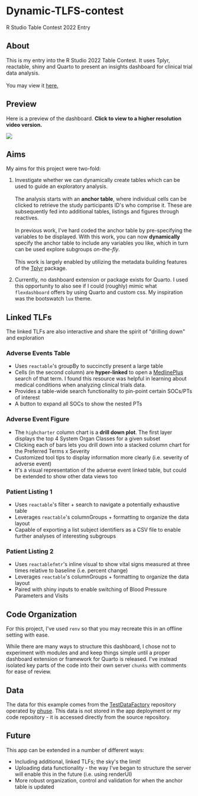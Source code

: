 # Dynamic-TLFS-contest

R Studio Table Contest 2022 Entry

## About

This is my entry into the R Studio 2022 Table Contest. It uses Tplyr, reactable, shiny and Quarto to present an insights dashboard for clinical trial data analysis. </br> </br> You may view it [here.](https://matt-portfolio.shinyapps.io/dynamic-tlf/)

## Preview

Here is a preview of the dashboard. <strong>Click to view to a higher resolution video version.</strong>

[![](demo.gif)](https://www.youtube.com/watch?v=Ax1md38X-tI)

## Aims

My aims for this project were two-fold:

1.  Investigate whether we can dynamically create tables which can be used to guide an exploratory analysis. </br></br>The analysis starts with an <strong>anchor table</strong>, where individual cells can be clicked to retrieve the study participants ID's who comprise it. These are subsequently fed into additional tables, listings and figures through reactives. </br></br> In previous work, I've hard coded the anchor table by pre-specifying the variables to be displayed. With this work, you can now **dynamically** specify the anchor table to include any variables you like, which in turn can be used explore subgroups <i>on-the-fly</i>.</br></br> This work is largely enabled by utilizing the metadata building features of the [Tplyr](https://github.com/atorus-research/Tplyr) package.

2.  Currently, no dashboard extension or package exists for Quarto. I used this opportunity to also see if I could (roughly) mimic what `flexdashboard` offers by using Quarto and custom css. My inspiration was the bootswatch `lux` theme.

## Linked TLFs

The linked TLFs are also interactive and share the spirit of "drilling down" and exploration

### Adverse Events Table

-   Uses `reactable`'s groupBy to succinctly present a large table
-   Cells (in the second column) are <strong>hyper-linked</strong> to open a [MedlinePlus](https://http://medlineplus.gov/) search of that term. I found this resource was helpful in learning about medical conditions when analyzing clinical trials data.
-   Provides a table-wide search functionality to pin-point certain SOCs/PTs of interest
-   A button to expand all SOCs to show the nested PTs

### Adverse Event Figure

-   The `highcharter` column chart is a <strong>drill down plot</strong>. The first layer displays the top 4 System Organ Classes for a given subset
-   Clicking each of bars lets you drill down into a stacked column chart for the Preferred Terms x Severity
-   Customized tool tips to display information more clearly (i.e. severity of adverse event)
-   It's a visual representation of the adverse event linked table, but could be extended to show other data views too


### Patient Listing 1

-   Uses `reactable`'s filter + search to navigate a potentially exhaustive table
-   Leverages `reactable`'s columnGroups + formatting to organize the data layout
-   Capable of exporting a list subject identifiers as a CSV file to enable further analyses of interesting subgroups

### Patient Listing 2

-   Uses `reactablefmtr`'s inline visual to show vital signs measured at three times relative to baseline (i.e. percent change)
-   Leverages `reactable`'s columnGroups + formatting to organize the data layout
-   Paired with shiny inputs to enable switching of Blood Pressure Parameters and Visits


## Code Organization

For this project, I've used `renv` so that you may recreate this in an offline setting with ease.

While there are many ways to structure this dashboard, I chose not to experiment with modules and and keep things simple until a proper dashboard extension or framework for Quarto is released. I've instead isolated key parts of the code into their own server `chunks` with comments for ease of review.

## Data

The data for this example comes from the [TestDataFactory](https://github.com/phuse-org/TestDataFactory) repository operated by [phuse](https://phuse.global/). This data is not stored in the app deployment or my code repository - it is accessed directly from the source repository.

## Future

This app can be extended in a number of different ways:

- Including additional, linked TLFs; the sky's the limit!
- Uploading data functionality - the way I've began to structure the server will enable this in the future (i.e. using renderUI)
- More robust organization, control and validation for when the anchor table is updated